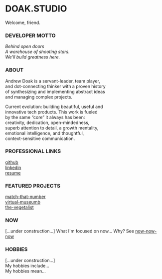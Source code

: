 # DOAK.STUDIO
Welcome, friend.

### DEVELOPER MOTTO
<i>Behind open doors  
A warehouse of shooting stars.  
We'll build greatness here.  </i>  

### ABOUT
Andrew Doak is a servant-leader, team player,  
and dot-connecting thinker with a proven history  
of synthesizing and implementing abstract ideas  
and managing complex projects. 

Current evolution: building beautiful, useful and  
innovative tech products. This work is fueled  
by the same “core” it always has been:  
creativity, dedication, open-mindedness,    
superb attention to detail, a growth mentality,   
emotional intelligence, and thoughtful,  
context-sensitive communication.    

### PROFESSIONAL LINKS
<u><a href="https://github.com/andrewdoak/" target="_blank" style="font-size: 1em">github</a></u>  
<u><a href="https://www.linkedin.com/in/doak-andrew/" target="_blank" style="font-size: 1em">linkedin</a></u>  
<u><a href="https://andrewdoak.github.io/doak.studio/" target="_blank" style="font-size: 1em">resume</a></u>   


### FEATURED PROJECTS
<u><a href="https://github.com/andrewdoak/p5js-matching-game" target="_blank" style="font-size: 1em">match-that-number</a></u>  
<u><a href="https://github.com/andrewdoak/aic-api-react" target="_blank" style="font-size: 1em">virtual-museumb</a></u>  
<u><a href="https://github.com/andrewdoak/thevegetalist" target="_blank" style="font-size: 1em">the-vegetalist</a></u>  

### NOW
[...under construction...]
What I'm focused on now...
Why? See <u><a href="https://nownownow.com/about" target="_blank" style="font-size: 1em">now-now-now</a></u>


### HOBBIES
[...under construction...]  
My hobbies include...  
My hobbies mean...

